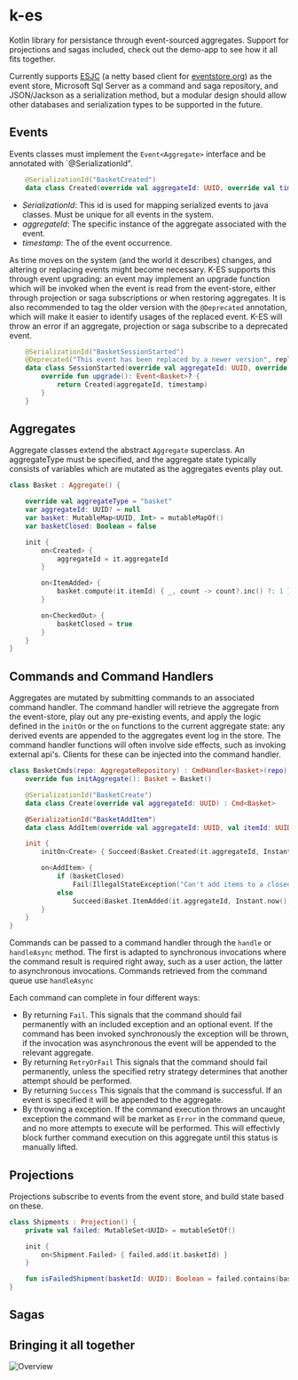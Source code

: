 # k-es

Kotlin library for persistance through event-sourced aggregates. Support for projections and sagas included, check out the demo-app to see how it all fits together.

Currently supports [ESJC](https://github.com/msemys/esjc) (a netty based client for [eventstore.org](https://eventstore.org/)) as the event store, Microsoft Sql Server as a command and saga repository, and JSON/Jackson as a serialization method, but a modular design should allow other databases and serialization types to be supported in the future. 

## Events
Events classes must implement the `Event<Aggregate>` interface and be annotated with `@SerializationId".  
```kotlin
    @SerializationId("BasketCreated")
    data class Created(override val aggregateId: UUID, override val timestamp: Instant) : Event<Basket>
```

* _SerializationId_: This id is used for mapping serialized events to java classes. Must be unique for all events in the system.
* _aggregateId_: The specific instance of the aggregate associated with the event.
* _timestamp_: The of the event occurrence.

As time moves on the system (and the world it describes) changes, and altering or replacing events might become necessary. K-ES supports this through event upgrading: an event may implement an upgrade function which will be invoked when the event is read from the event-store, either through projection or saga subscriptions or when restoring aggregates. It is also recommended to tag the older version with the `@Deprecated` annotation, which will make it easier to identify usages of the replaced event. K-ES will throw an error if an aggregate, projection or saga subscribe to a deprecated event.  

```kotlin
    @SerializationId("BasketSessionStarted")
    @Deprecated("This event has been replaced by a newer version", replaceWith = ReplaceWith("Basket.Created(aggregateId, timestamp)"), level = DeprecationLevel.ERROR)
    data class SessionStarted(override val aggregateId: UUID, override val timestamp: Instant) : Event<Basket> {
        override fun upgrade(): Event<Basket>? {
            return Created(aggregateId, timestamp)
        }
    }
```
## Aggregates
Aggregate classes extend the abstract `Aggregate` superclass. An aggregateType must be specified, and the aggregate state typically consists of variables which are mutated as the aggregates events play out.   

```kotlin
class Basket : Aggregate() {

    override val aggregateType = "basket"
    var aggregateId: UUID? = null
    var basket: MutableMap<UUID, Int> = mutableMapOf()
    var basketClosed: Boolean = false

    init {
        on<Created> {
            aggregateId = it.aggregateId
        }

        on<ItemAdded> {
            basket.compute(it.itemId) { _, count -> count?.inc() ?: 1 }
        }

        on<CheckedOut> {
            basketClosed = true
        }
    }
}
```

## Commands and Command Handlers
Aggregates are mutated by submitting commands to an associated command handler. The command handler will retrieve the aggregate from the event-store, play out any pre-existing events, and apply the logic defined in the `initOn` or the `on` functions to the current aggregate state: any derived events are appended to the aggregates event log in the store. The command handler functions will often involve side effects, such as invoking external api's. Clients for these can be injected into the command handler. 

```kotlin
class BasketCmds(repo: AggregateRepository) : CmdHandler<Basket>(repo) {
    override fun initAggregate(): Basket = Basket()

    @SerializationId("BasketCreate")
    data class Create(override val aggregateId: UUID) : Cmd<Basket>

    @SerializationId("BasketAddItem")
    data class AddItem(override val aggregateId: UUID, val itemId: UUID) : Cmd<Basket>

    init {
        initOn<Create> { Succeed(Basket.Created(it.aggregateId, Instant.now())) }

        on<AddItem> {
            if (basketClosed)
                Fail(IllegalStateException("Can't add items to a closed basket"))
            else
                Succeed(Basket.ItemAdded(it.aggregateId, Instant.now(), it.itemId))
        }
    }
}
```

Commands can be passed to a command handler through the `handle` or `handleAsync` method. The first is adapted to synchronous invocations where the command result is required right away, such as a user action, the latter to asynchronous invocations. Commands retrieved from the command queue use `handleAsync` 

Each command can complete in four different ways:
* By returning `Fail`. This signals that the command should fail permanently with an included exception and an optional event. If the command has been invoked synchronously the exception will be thrown, if the invocation was asynchronous the event will be appended to the relevant aggregate.  
* By returning `RetryOrFail` This signals that the command should fail permanently, unless the specified retry strategy determines that another attempt should be performed.
* By returning `Success` This signals that the command is successful. If an event is specified it will be appended to the aggregate.
* By throwing a exception. If the command execution throws an uncaught exception the command will be market as `Error` in the command queue, and no more attempts to execute will be performed. This will effectivly block further command execution on this aggregate until this status is manually lifted.
 
## Projections
Projections subscribe to events from the event store, and build state based on these. 
```kotlin
class Shipments : Projection() {
    private val failed: MutableSet<UUID> = mutableSetOf()

    init {
        on<Shipment.Failed> { failed.add(it.basketId) }
    }

    fun isFailedShipment(basketId: UUID): Boolean = failed.contains(basketId)
}
```

## Sagas

## Bringing it all together

![Overview](https://www.lucidchart.com/publicSegments/view/895679bf-a290-46cd-b77e-c32b7f37ce52/image.png)

